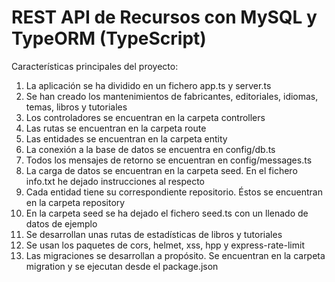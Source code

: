 # REST API de Recursos con MySQL y TypeORM (TypeScript)

Características principales del proyecto:

1. La aplicación se ha dividido en un fichero app.ts y server.ts
2. Se han creado los mantenimientos de fabricantes, editoriales, idiomas, temas, libros y tutoriales
3. Los controladores se encuentran en la carpeta controllers
4. Las rutas se encuentran en la carpeta route
5. Las entidades se encuentran en la carpeta entity
6. La conexión a la base de datos se encuentra en config/db.ts
7. Todos los mensajes de retorno se encuentran en config/messages.ts
8. La carga de datos se encuentran en la carpeta seed. En el fichero info.txt he dejado instrucciones al respecto
9. Cada entidad tiene su correspondiente repositorio. Éstos se encuentran en la carpeta repository
10. En la carpeta seed se ha dejado el fichero seed.ts con un llenado de datos de ejemplo
11. Se desarrollan unas rutas de estadísticas de libros y tutoriales
12. Se usan los paquetes de cors, helmet, xss, hpp y express-rate-limit
13. Las migraciones se desarrollan a propósito. Se encuentran en la carpeta migration y se ejecutan desde el package.json
